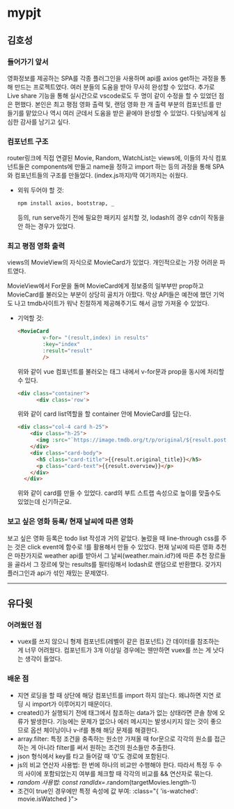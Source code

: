# mypjt
## 김호성

### 들어가기 앞서

영화정보를 제공하는 SPA를 각종 플러그인을 사용하며 api를 axios get하는 과정을 통해 만드는 프로젝트였다. 여러 분들의 도움을 받아 무사히 완성할 수 있었다. 추가로 Live share 기능을 통해 실시간으로 vscode로도 두 명이 같이 수정을 할 수 있었던 점은 편했다. 본인은 최고 평점 영화 출력 및, 랜덤 영화 한 개 출력 부분의 컴포넌트를 만들기를 맡았으나 역시 여러 군데서 도움을 받은 끝에야 완성할 수 있었다. 다윗님에게 심심한 감사를 남기고 싶다.

### 컴포넌트 구조

router링크에 직접 연결된 Movie, Random, WatchList는 views에, 이들의 자식 컴포넌트들은 components에 만들고 name을 정하고 import 하는 등의 과정을 통해 SPA와 컴포넌트들의 구조를 만들었다. (index.js까지)딱 여기까지는 쉬웠다.

- 외워 두어야 할 것: 
  
  ```bash
  npm install axios, bootstrap, _
  ```
  
  등의, run serve하기 전에 필요한 패키지 설치할 것, lodash의 경우 cdn이 작동을 안 하는 경우가 있었다.

### 최고 평점 영화 출력

views의 MovieView의 자식으로 MovieCard가 있었다. 개인적으로는 가장 어려운 파트였다.

MovieView에서 For문을 돌며 MovieCard에게 정보중의 일부부만 prop하고 MovieCard를 불러오는 부분이 상당히 골치가 아팠다. 막상 API들은 예전에 했던 기억도 나고 tmdb사이트가 워낙 친절하게 제공해주기도 해서 금방 가져올 수 있었다.

- 기억할 것:
  
  ```html
  <MovieCard
          v-for= "(result,index) in results" 
          :key="index"
          :result="result"
          />
  ```
  
  위와 같이 vue 컴포넌트를 불러오는 태그 내에서 v-for문과 prop을 동시에 처리할 수 있다.
  
  ```html
  <div class="container">
        <div class='row'>
  ```
  
  위와 같이 card list역할을 할 container 안에 MovieCard를 담는다.
  
  ```html
  <div class="col-4 card h-25">
      <div class="h-25">
        <img :src="`https://image.tmdb.org/t/p/original/${result.poster_path}`" class="card-img-top" height="500">
      </div>
      <div class="card-body">
        <h5 class="card-title">{{result.original_title}}</h5>
        <p class="card-text">{{result.overview}}</p>
      </div>
    </div>
  ```
  
  위와 같이 card를 만들 수 있었다. card의 부트 스트랩 속성으로 높이를 맞출수도 있었는데 신기하군요.

### 보고 싶은 영화 등록/ 현재 날씨에 따른 영화

보고 싶은 영화 등록은 todo list 작성과 거의 같았다. 눌렀을 때 line-through css를 주는 것은  click event에 함수로 !를 활용해서 만들 수 있었다. 현재 날씨에 따른 영화 추천은 마찬가지로 weather api를 받아서 그 날씨(weather.main.id?)에 따른 추천 장르들을 골라서 그 장르에 맞는 results를 필터링해서 lodash로 랜덤으로 반환했다. 갖가지 플러그인과 api가 섞인 재밌는 문제였다. 

<hr>

## 유다윗
### 어려웠던 점
  - vuex를 쓰지 않으니 형제 컴포넌트(레벨이 같은 컴포넌트) 간 데이터를 참조하는 게 너무 어려웠다. 컴포넌트가 3개 이상일 경우에는 웬만하면 vuex를 쓰는 게 낫다는 생각이 들었다.

### 배운 점
  - 지연 로딩을 할 때 상단에 해당 컴포넌트를 import 하지 않는다. 왜냐하면 지연 로딩 시 import가 이루어지기 때문이다.
  - created()가 실행되기 전에 태그에서 참조하는 data가 없는 상태라면 콘솔 창에 오류가 발생한다. 기능에는 문제가 없으나 에러 메시지는 발생시키지 않는 것이 좋으므로 옵션 체이닝이나 v-if를 통해 해당 문제를 해결한다.
  - array.filter: 특정 조건을 충족하는 원소만 가져올 때 for문으로 각각의 원소를 접근하는 게 아니라 filter를 써서 원하는 조건의 원소들만 추출한다.
  - json 형식에서 key를 타고 들어갈 때 '0'도 경로에 포함된다.
  - js의 비교 연산자 사용법: 한 번에 하나의 비교만 수행해야 한다. 따라서 특정 두 수의 사이에 포함되었는지 여부를 체크할 때 각각의 비교를 && 연산자로 묶는다.
  - _random 사용법: const randIdx=_.random(targetMovies.length-1)
  - 조건이 true인 경우에만 특정 속성에 값 부여: :class="{ 'is-watched': movie.isWatched }">